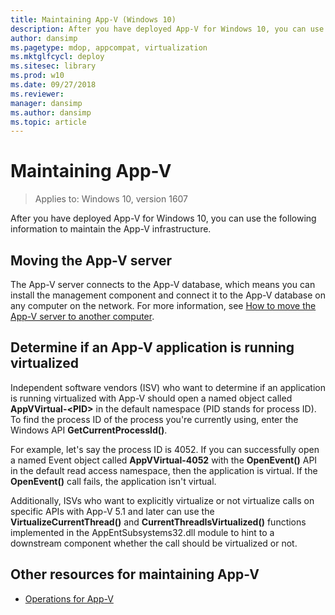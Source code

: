 ```yaml
---
title: Maintaining App-V (Windows 10)
description: After you have deployed App-V for Windows 10, you can use the following information to maintain the App-V infrastructure.
author: dansimp
ms.pagetype: mdop, appcompat, virtualization
ms.mktglfcycl: deploy
ms.sitesec: library
ms.prod: w10
ms.date: 09/27/2018
ms.reviewer: 
manager: dansimp
ms.author: dansimp
ms.topic: article
---
```

# Maintaining App-V

>Applies to: Windows 10, version 1607

After you have deployed App-V for Windows 10, you can use the following information to maintain the App-V infrastructure.

## Moving the App-V server

The App-V server connects to the App-V database, which means you can install the management component and connect it to the App-V database on any computer on the network. For more information, see [How to move the App-V server to another computer](appv-move-the-appv-server-to-another-computer.md).

## Determine if an App-V application is running virtualized

Independent software vendors (ISV) who want to determine if an application is running virtualized with App-V should open a named object called **AppVVirtual-&lt;PID&gt;** in the default namespace (PID stands for process ID). To find the process ID of the process you're currently using, enter the Windows API **GetCurrentProcessId()**.

For example, let's say the process ID is 4052. If you can successfully open a named Event object called **AppVVirtual-4052** with the **OpenEvent()** API in the default read access namespace, then the application is virtual. If the **OpenEvent()** call fails, the application isn't virtual.

Additionally, ISVs who want to explicitly virtualize or not virtualize calls on specific APIs with App-V 5.1 and later can use the **VirtualizeCurrentThread()** and **CurrentThreadIsVirtualized()** functions implemented in the AppEntSubsystems32.dll module to hint to a downstream component whether the call should be virtualized or not.





## Other resources for maintaining App-V

* [Operations for App-V](appv-operations.md)
